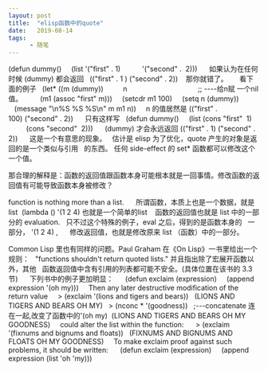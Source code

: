```yaml
---
layout: post
title:  "elisp函数中的quote"
date:   2019-08-14
tags:
      - 随笔
---
```



(defun dummy() 
   (list \'(\"first\" . 1) 
         \'(\"second\" .  2))) 
  
 如果认为在任何时候 (dummy) 都会返回 
 ((\"first\" . 1 ) (\"second\" . 2))  
 那你就错了。 
  
 看下面的例子 
 (let\* ((m (dummy)) 
        n
                                   ;; \-\-\--给n赋 一个nil值。
        (m1 (assoc \"first\" m))) 
   (setcdr m1 100) 
   (setq n (dummy)) 
   (message \"\\n%S %S %S\\n\" m m1 n)) 
  
n 的值居然是 ((\"first\" . 100) (\"second\" . 2)) 
  
 只有这样写 
 (defun dummy() 
   (list (cons \"first\"  1) 
         (cons \"second\"  2))) 
  
 (dummy) 才会永远返回 ((\"first\" . 1) (\"second\" . 2)) 
  
 这是一个有意思的现象。 
 估计是 elisp 为了优化，quote 产生的对象是返回的是一个类似与引用 
 的东西。 任何 side-effect 的 set\* 函数都可以修改这个一个值。 



那合理的解释是：函数的返回值跟函数本身可能根本就是一回事情。修改函数的返回值有可能导致函数本身被修改？



function is nothing more than a list. 
  
 所谓函数，本质上也是一个数据，就是 list
 (lambda () \'(1 2 4) 也就是一个简单的list  
 函数的返回值也就是 list 中的一部分的 evaluation. 
 只不过这个特殊的例子，eval 之后，得到的是函数本身的 
 一部分， \'(1 2 4) , 
  
 修改返回值，也就是修改原来 list （函数）中的一部分。 



Common Lisp 里也有同样的问题。Paul Graham 在《On
Lisp》一书里给出一个规则： 
 \"functions shouldn\'t return quoted
lists.\" 并且指出除了宏展开函数以外，其他 
 函数返回值中含有引用的列表都可能不安全。(具体位置在该书的 3.3 节) 
  
 下列书中的例子更加明显： 
  
 (defun exclaim (expression) 
   (append expression \'(oh my))) 
  
Then any later destructive modification of the return value
  
 > (exclaim \'(lions and tigers and bears)) 
 (LIONS AND TIGERS AND BEARS OH MY) 
 > (nconc
\* \'(goodness))   ;\-\--concatenate 连在一起,改变了函数中的\'(oh my)
 (LIONS AND TIGERS AND BEARS OH MY GOODNESS) 
  
could alter the list within the function: 
  
 > (exclaim \'(fixnums and bignums and floats)) 
 (FIXNUMS AND BIGNUMS AND FLOATS OH MY GOODNESS) 
  
To make exclaim proof against such problems, it should be written: 
  
 (defun exclaim (expression) 
   (append expression (list \'oh \'my))) 
  




